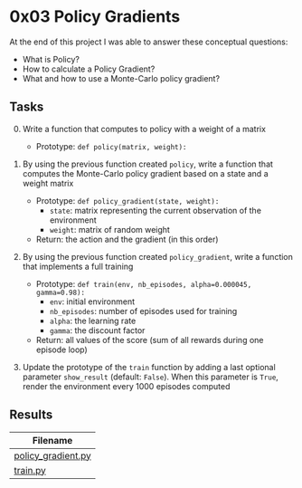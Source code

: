 # 0x03 Policy Gradients

>

At the end of this project I was able to answer these conceptual questions:

* What is Policy?
* How to calculate a Policy Gradient?
* What and how to use a Monte-Carlo policy gradient?

## Tasks

0. Write a function that computes to policy with a weight of a matrix

    * Prototype: `def policy(matrix, weight):`

1. By using the previous function created `policy`, write a function that computes the Monte-Carlo policy gradient based on a state and a weight matrix

    * Prototype: `def policy_gradient(state, weight):`
        * `state`: matrix representing the current observation of the environment
        * `weight`: matrix of random weight
    * Return: the action and the gradient (in this order)

2. By using the previous function created `policy_gradient`, write a function that implements a full training

    * Prototype: `def train(env, nb_episodes, alpha=0.000045, gamma=0.98):`
        * `env`: initial environment
        * `nb_episodes`: number of episodes used for training
        * `alpha`: the learning rate
        * `gamma`: the discount factor
    * Return: all values of the score (sum of all rewards during one episode loop)

3. Update the prototype of the `train` function by adding a last optional parameter `show_result` (default: `False`). When this parameter is `True`, render the environment every 1000 episodes computed

## Results

| Filename |
| ------ |
| [policy_gradient.py]()|
| [train.py]()|
